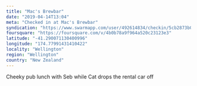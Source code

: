 ```yaml
---
title: "Mac's Brewbar"
date: "2019-04-14T13:04"
meta: "Checked in at Mac's Brewbar"
syndication: "https://www.swarmapp.com/user/492614834/checkin/5cb2873b0457b7002c6139c6"
foursquare: "https://foursquare.com/v/4b0b78a9f964a520c23123e3"
latitude: "-41.290071130400996"
longitude: "174.77991431410422"
locality: "Wellington"
region: "Wellington"
country: "New Zealand"
---
```

Cheeky pub lunch with Seb while Cat drops the rental car off
